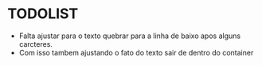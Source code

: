 # TODOLIST
* Falta ajustar para o texto quebrar para a linha de baixo apos alguns carcteres.
* Com isso tambem ajustando o fato do texto sair de dentro do container

